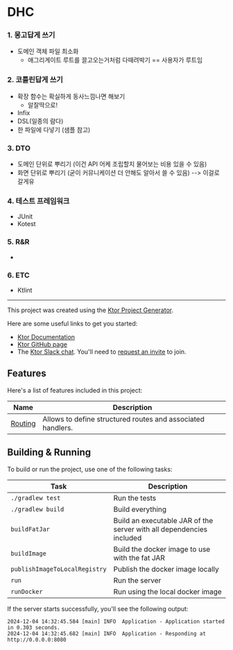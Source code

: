 # DHC

### 1. 몽고답게 쓰기

- 도메인 객체 파일 최소화
  - 애그리게이트 루트를 끌고오는거처럼 다때려박기 == 사용자가 루트임

### 2. 코틀린답게 쓰기

- 확장 함수는 확실하게 동사느낌나면 해보기
  - 알잘딱으로!
- Infix 
- DSL(일종의 람다)
- 한 파일에 다넣기 (샘플 참고)

### 3. DTO

- 도메인 단위로 뿌리기 (이건 API 어케 조립할지 물어보는 비용 있을 수 있음)
- 화면 단위로 뿌리기 (굳이 커뮤니케이션 더 안해도 알아서 쓸 수 있음) --> 이걸로 갈게유 

### 4. 테스트 프레임워크

- JUnit
- Kotest

### 5. R&R

-

### 6. ETC

- Ktlint


---

This project was created using the [Ktor Project Generator](https://start.ktor.io).

Here are some useful links to get you started:

- [Ktor Documentation](https://ktor.io/docs/home.html)
- [Ktor GitHub page](https://github.com/ktorio/ktor)
- The [Ktor Slack chat](https://app.slack.com/client/T09229ZC6/C0A974TJ9). You'll need
  to [request an invite](https://surveys.jetbrains.com/s3/kotlin-slack-sign-up) to join.

## Features

Here's a list of features included in this project:

| Name                                               | Description                                                 |
|----------------------------------------------------|-------------------------------------------------------------|
| [Routing](https://start.ktor.io/p/routing-default) | Allows to define structured routes and associated handlers. |

## Building & Running

To build or run the project, use one of the following tasks:

| Task                          | Description                                                          |
|-------------------------------|----------------------------------------------------------------------|
| `./gradlew test`              | Run the tests                                                        |
| `./gradlew build`             | Build everything                                                     |
| `buildFatJar`                 | Build an executable JAR of the server with all dependencies included |
| `buildImage`                  | Build the docker image to use with the fat JAR                       |
| `publishImageToLocalRegistry` | Publish the docker image locally                                     |
| `run`                         | Run the server                                                       |
| `runDocker`                   | Run using the local docker image                                     |

If the server starts successfully, you'll see the following output:

```
2024-12-04 14:32:45.584 [main] INFO  Application - Application started in 0.303 seconds.
2024-12-04 14:32:45.682 [main] INFO  Application - Responding at http://0.0.0.0:8080
```

